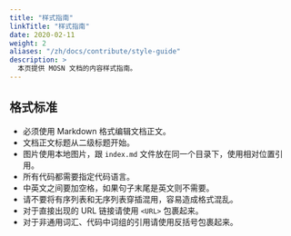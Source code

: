 ```yaml
---
title: "样式指南"
linkTitle: "样式指南"
date: 2020-02-11
weight: 2
aliases: "/zh/docs/contribute/style-guide"
description: >
  本页提供 MOSN 文档的内容样式指南。
---
```


## 格式标准

- 必须使用 Markdown 格式编辑文档正文。
- 文档正文标题从二级标题开始。
- 图片使用本地图片，跟 `index.md` 文件放在同一个目录下，使用相对位置引用。
- 所有代码都需要指定代码语言。
- 中英文之间要加空格，如果句子末尾是英文则不需要。
- 请不要将有序列表和无序列表穿插混用，容易造成格式混乱。
- 对于直接出现的 URL 链接请使用 `<URL>` 包裹起来。
- 对于非通用词汇、代码中词组的引用请使用反括号包裹起来。